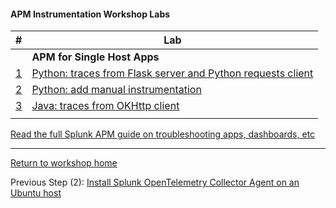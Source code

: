 #### APM Instrumentation Workshop Labs 

| # | Lab |
| - | - |
| | **APM for Single Host Apps** |
| [1](../python) | [Python: traces from Flask server and Python requests client](../python/README.md)|
| [2](../python-manual) | [Python: add manual instrumentation](../python-manual/README.md)|
| [3](../java) | [Java: traces from OKHttp client](../java/README.md) |
| |

[Read the full Splunk APM guide on troubleshooting apps, dashboards, etc](https://docs.splunk.com/Observability/apm/apm.html)

-----

[Return to workshop home](../README.md)

Previous Step (2): [Install Splunk OpenTelemetry Collector Agent on an Ubuntu host](./2-otelagent.md)
